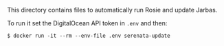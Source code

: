 This directory contains files to automatically run Rosie and update Jarbas.

To run it set the DigitalOcean API token in `.env` and then:

```console
$ docker run -it --rm --env-file .env serenata-update
```
